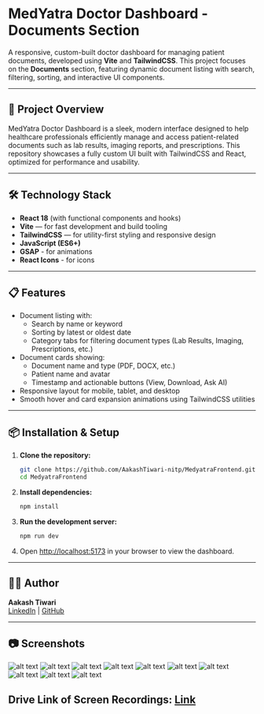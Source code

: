 # MedYatra Doctor Dashboard - Documents Section

A responsive, custom-built doctor dashboard for managing patient documents, developed using **Vite** and **TailwindCSS**. This project focuses on the **Documents** section, featuring dynamic document listing with search, filtering, sorting, and interactive UI components.

---

## 🚀 Project Overview

MedYatra Doctor Dashboard is a sleek, modern interface designed to help healthcare professionals efficiently manage and access patient-related documents such as lab results, imaging reports, and prescriptions. This repository showcases a fully custom UI built with TailwindCSS and React, optimized for performance and usability.

---

## 🛠️ Technology Stack

- **React 18** (with functional components and hooks)  
- **Vite** — for fast development and build tooling  
- **TailwindCSS** — for utility-first styling and responsive design  
- **JavaScript (ES6+)**
- **GSAP** - for animations
- **React Icons** - for icons

---

## 📋 Features

- Document listing with:  
  - Search by name or keyword  
  - Sorting by latest or oldest date  
  - Category tabs for filtering document types (Lab Results, Imaging, Prescriptions, etc.)  
- Document cards showing:  
  - Document name and type (PDF, DOCX, etc.)  
  - Patient name and avatar  
  - Timestamp and actionable buttons (View, Download, Ask AI)  
- Responsive layout for mobile, tablet, and desktop  
- Smooth hover and card expansion animations using TailwindCSS utilities  

---

## 📦 Installation & Setup

1. **Clone the repository:**

   ```bash
   git clone https://github.com/AakashTiwari-nitp/MedyatraFrontend.git
   cd MedyatraFrontend
   ```

2. **Install dependencies:**

   ```bash
   npm install
   ```

3. **Run the development server:**

   ```bash
   npm run dev
   ```

4. Open [http://localhost:5173](http://localhost:5173) in your browser to view the dashboard.

---

## 👨‍💻 Author

**Aakash Tiwari**   
[LinkedIn](https://www.linkedin.com/in/aakash-tiwari-in/) | [GitHub](https://github.com/AakashTiwari-nitp/)

---

## 📷 Screenshots

![alt text](image-1.png)
![alt text](image-2.png)
![alt text](image-3.png)
![alt text](image-4.png)
![alt text](image-5.png)
![alt text](image-6.png)
![alt text](image-7.png)
![alt text](image-8.png)
![alt text](image-9.png)
![alt text](image-10.png)

Drive Link of Screen Recordings: [Link](https://drive.google.com/drive/folders/1lQCL_6nYXUsJQLV1h2Q1augQNBkKxgYl?usp=sharing)
---